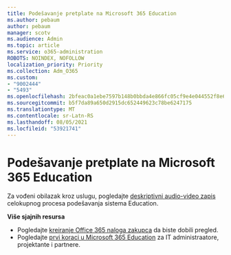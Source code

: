 ```yaml
---
title: Podešavanje pretplate na Microsoft 365 Education
ms.author: pebaum
author: pebaum
manager: scotv
ms.audience: Admin
ms.topic: article
ms.service: o365-administration
ROBOTS: NOINDEX, NOFOLLOW
localization_priority: Priority
ms.collection: Adm_O365
ms.custom:
- "9002444"
- "5493"
ms.openlocfilehash: 2bfeac0a1ebe7597b148b0bbda4e866fc05cf9e4e044552f8e6fa0f4227df736
ms.sourcegitcommit: b5f7da89a650d2915dc652449623c78be6247175
ms.translationtype: MT
ms.contentlocale: sr-Latn-RS
ms.lasthandoff: 08/05/2021
ms.locfileid: "53921741"
---
```

# <a name="set-up-a-microsoft-365-education-subscription"></a>Podešavanje pretplate na Microsoft 365 Education

Za vođeni obilazak kroz uslugu, pogledajte [deskriptivni audio-video zapis](https://aka.ms/M365EduSetup) celokupnog procesa podešavanja sistema Education.

**Više sjajnih resursa**

- Pogledajte [kreiranje Office 365 naloga zakupca](https://docs.microsoft.com/microsoft-365/education/deploy/create-your-office-365-tenant) da biste dobili pregled.
- Pogledajte [prvi koraci u Microsoft 365 Education](https://docs.microsoft.com/education/) za IT administraatore, projektante i partnere.
